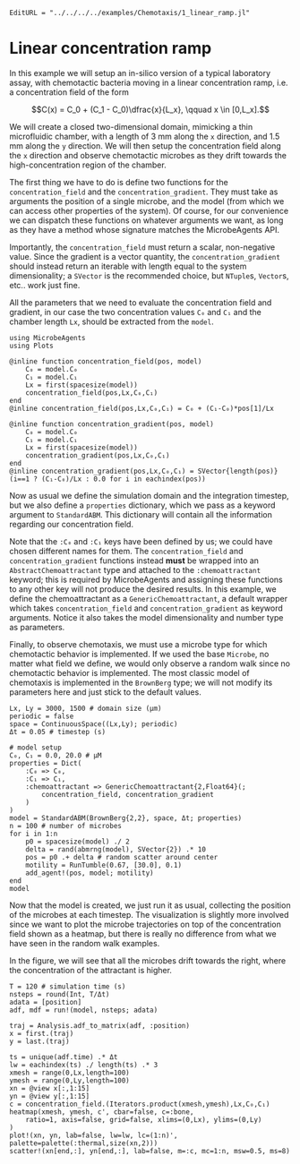 ```@meta
EditURL = "../../../../examples/Chemotaxis/1_linear_ramp.jl"
```

# Linear concentration ramp

In this example we will setup an in-silico version of a typical laboratory assay,
with chemotactic bacteria moving in a linear concentration ramp, i.e. a concentration
field of the form
```math
C(x) = C_0 + (C_1 - C_0)\dfrac{x}{L_x}, \qquad x \in [0,L_x].
```

We will create a closed two-dimensional domain, mimicking a thin microfluidic chamber,
with a length of 3 mm along the `x` direction, and 1.5 mm along the `y` direction.
We will then setup the concentration field along the `x` direction and observe
chemotactic microbes as they drift towards the high-concentration region of the chamber.

The first thing we have to do is define two functions for the `concentration_field` and the
`concentration_gradient`. They must take as arguments the position of a single microbe,
and the model (from which we can access other properties of the system).
Of course, for our convenience we can dispatch these functions on whatever arguments we want,
as long as they have a method whose signature matches the MicrobeAgents API.

Importantly, the `concentration_field` must return a scalar, non-negative value.
Since the gradient is a vector quantity, the `concentration_gradient` should instead return
an iterable with length equal to the system dimensionality; a `SVector` is the recommended
choice, but `NTuple`s, `Vector`s, etc.. work just fine.

All the parameters that we need to evaluate the concentration field and gradient, in our case
the two concentration values `C₀` and `C₁` and the chamber length `Lx`, should be extracted
from the `model`.

````@example 1_linear_ramp
using MicrobeAgents
using Plots

@inline function concentration_field(pos, model)
    C₀ = model.C₀
    C₁ = model.C₁
    Lx = first(spacesize(model))
    concentration_field(pos,Lx,C₀,C₁)
end
@inline concentration_field(pos,Lx,C₀,C₁) = C₀ + (C₁-C₀)*pos[1]/Lx

@inline function concentration_gradient(pos, model)
    C₀ = model.C₀
    C₁ = model.C₁
    Lx = first(spacesize(model))
    concentration_gradient(pos,Lx,C₀,C₁)
end
@inline concentration_gradient(pos,Lx,C₀,C₁) = SVector{length(pos)}(i==1 ? (C₁-C₀)/Lx : 0.0 for i in eachindex(pos))
````

Now as usual we define the simulation domain and the integration timestep, but we also define
a `properties` dictionary, which we pass as a keyword argument to `StandardABM`.
This dictionary will contain all the information regarding our concentration field.

Note that the `:C₀` and `:C₁` keys have been defined by us; we could have chosen different
names for them.
The `concentration_field` and `concentration_gradient` functions instead **must** be wrapped into an `AbstractChemoattractant` type and attached to the `:chemoattractant` keyword; this is required by MicrobeAgents and assigning these functions to any other key will not produce the desired results.
In this example, we define the chemoattractant as a `GenericChemoattractant`, a default wrapper which takes `concentration_field` and `concentration_gradient` as keyword arguments. Notice it also takes the model dimensionality and number type as parameters.

Finally, to observe chemotaxis, we must use a microbe type for which chemotactic behavior is implemented.
If we used the base `Microbe`, no matter what field we define, we would only observe a random walk
since no chemotactic behavior is implemented.
The most classic model of chemotaxis is implemented in the `BrownBerg` type;
we will not modify its parameters here and just stick to the default values.

````@example 1_linear_ramp
Lx, Ly = 3000, 1500 # domain size (μm)
periodic = false
space = ContinuousSpace((Lx,Ly); periodic)
Δt = 0.05 # timestep (s)

# model setup
C₀, C₁ = 0.0, 20.0 # μM
properties = Dict(
    :C₀ => C₀,
    :C₁ => C₁,
    :chemoattractant => GenericChemoattractant{2,Float64}(;
        concentration_field, concentration_gradient
    )
)
model = StandardABM(BrownBerg{2,2}, space, Δt; properties)
n = 100 # number of microbes
for i in 1:n
    p0 = spacesize(model) ./ 2
    delta = rand(abmrng(model), SVector{2}) .* 10
    pos = p0 .+ delta # random scatter around center
    motility = RunTumble(0.67, [30.0], 0.1)
    add_agent!(pos, model; motility)
end
model
````

Now that the model is created, we just run it as usual, collecting the position
of the microbes at each timestep.
The visualization is slightly more involved since we want to plot
the microbe trajectories on top of the concentration field shown as a heatmap,
but there is really no difference from what we have seen in the random walk examples.

In the figure, we will see that all the microbes drift towards the right,
where the concentration of the attractant is higher.

````@example 1_linear_ramp
T = 120 # simulation time (s)
nsteps = round(Int, T/Δt)
adata = [position]
adf, mdf = run!(model, nsteps; adata)

traj = Analysis.adf_to_matrix(adf, :position)
x = first.(traj)
y = last.(traj)

ts = unique(adf.time) .* Δt
lw = eachindex(ts) ./ length(ts) .* 3
xmesh = range(0,Lx,length=100)
ymesh = range(0,Ly,length=100)
xn = @view x[:,1:15]
yn = @view y[:,1:15]
c = concentration_field.(Iterators.product(xmesh,ymesh),Lx,C₀,C₁)
heatmap(xmesh, ymesh, c', cbar=false, c=:bone,
    ratio=1, axis=false, grid=false, xlims=(0,Lx), ylims=(0,Ly)
)
plot!(xn, yn, lab=false, lw=lw, lc=(1:n)', palette=palette(:thermal,size(xn,2)))
scatter!(xn[end,:], yn[end,:], lab=false, m=:c, mc=1:n, msw=0.5, ms=8)
````

